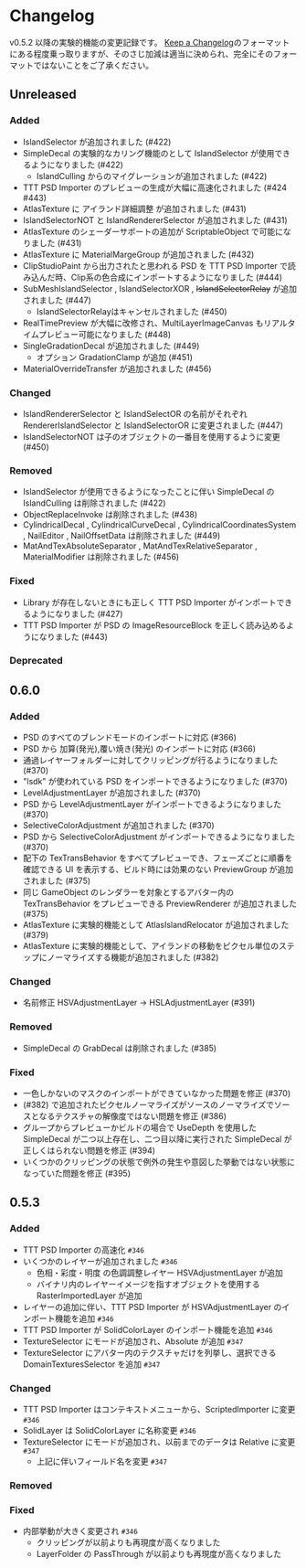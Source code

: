 # Changelog

v0.5.2 以降の実験的機能の変更記録です。
[Keep a Changelog](https://keepachangelog.com/en/1.0.0/)のフォーマットにある程度乗っ取りますが、そのさじ加減は適当に決められ、完全にそのフォーマットではないことをご了承ください。

## Unreleased

### Added

- IslandSelector が追加されました (#422)
- SimpleDecal の実験的なカリング機能のとして IslandSelector が使用できるようになりました (#422)
  - IslandCulling からのマイグレーションが追加されました (#422)
- TTT PSD Importer のプレビューの生成が大幅に高速化されました (#424 #443)
- AtlasTexture に アイランド詳細調整 が追加されました (#431)
- IslandSelectorNOT と IslandRendererSelector が追加されました (#431)
- AtlasTexture のシェーダーサポートの追加が ScriptableObject で可能になりました (#431)
- AtlasTexture に MaterialMargeGroup が追加されました (#432)
- ClipStudioPaint から出力されたと思われる PSD を TTT PSD Importer で読み込んだ時、Clip系の色合成にインポートするようになりました (#444)
- SubMeshIslandSelector , IslandSelectorXOR , ~~IslandSelectorRelay~~ が追加されました (#447)
  - IslandSelectorRelayはキャンセルされました (#450)
- RealTimePreview が大幅に改修され、MultiLayerImageCanvas もリアルタイムプレビュー可能になりました (#448)
- SingleGradationDecal が追加されました (#449)
  - オプション GradationClamp が追加 (#451)
- MaterialOverrideTransfer が追加されました (#456)

### Changed

- IslandRendererSelector と IslandSelectOR の名前がそれぞれ RendererIslandSelector と IslandSelectorOR に変更されました (#447)
- IslandSelectorNOT は子のオブジェクトの一番目を使用するように変更 (#450)

### Removed

- IslandSelector が使用できるようになったことに伴い SimpleDecal の IslandCulling は削除されました (#422)
- ObjectReplaceInvoke は削除されました (#438)
- CylindricalDecal , CylindricalCurveDecal , CylindricalCoordinatesSystem , NailEditor , NailOffsetData は削除されました (#449)
- MatAndTexAbsoluteSeparator , MatAndTexRelativeSeparator , MaterialModifier は削除されました (#456)

### Fixed

- Library が存在しないときにも正しく TTT PSD Importer がインポートできるようになりました (#427)
- TTT PSD Importer が PSD の ImageResourceBlock を正しく読み込めるようになりました (#443)

### Deprecated

## 0.6.0

### Added

- PSD のすべてのブレンドモードのインポートに対応 (#366)
- PSD から 加算(発光),覆い焼き(発光) のインポートに対応 (#366)
- 通過レイヤーフォルダーに対してクリッピングが行るようになりました (#370)
- "lsdk" が使われている PSD をインポートできるようになりました (#370)
- LevelAdjustmentLayer が追加されました (#370)
- PSD から LevelAdjustmentLayer がインポートできるようになりました (#370)
- SelectiveColorAdjustment が追加されました (#370)
- PSD から SelectiveColorAdjustment がインポートできるようになりました (#370)
- 配下の TexTransBehavior をすべてプレビューでき、フェーズごとに順番を確認できる UI を表示する、ビルド時には効果のない PreviewGroup が追加されました (#375)
- 同じ GameObject のレンダラーを対象とするアバター内の TexTransBehavior をプレビューできる PreviewRenderer が追加されました (#375)
- AtlasTexture に実験的機能として AtlasIslandRelocator が追加されました (#379)
- AtlasTexture に実験的機能として、アイランドの移動をピクセル単位のステップにノーマライズする機能が追加されました (#382)

### Changed

- 名前修正 HSVAdjustmentLayer -> HSLAdjustmentLayer (#391)

### Removed

- SimpleDecal の GrabDecal は削除されました (#385)

### Fixed

- 一色しかないのマスクのインポートができていなかった問題を修正 (#370)
- (#382) で追加されたピクセルノーマライズがソースのノーマライズでソースとなるテクスチャの解像度ではない問題を修正 (#386)
- グループからプレビューかビルドの場合で UseDepth を使用した SimpleDecal が二つ以上存在し、二つ目以降に実行された SimpleDecal が正しくはられない問題を修正 (#394)
- いくつかのクリッピングの状態で例外の発生や意図した挙動ではない状態になっていた問題を修正 (#395)

## 0.5.3

### Added

- TTT PSD Importer の高速化 `#346`
- いくつかのレイヤーが追加されました `#346`
  - 色相・彩度・明度 の色調調整レイヤー HSVAdjustmentLayer が追加
  - バイナリ内のレイヤーイメージを指すオブジェクトを使用する RasterImportedLayer が追加
- レイヤーの追加に伴い、TTT PSD Importer が HSVAdjustmentLayer のインポート機能を追加 `#346`
- TTT PSD Importer が SolidColorLayer のインポート機能を追加 `#346`
- TextureSelector にモードが追加され、Absolute が追加 `#347`
- TextureSelector にアバター内のテクスチャだけを列挙し、選択できる DomainTexturesSelector を追加 `#347`

### Changed

- TTT PSD Importer はコンテキストメニューから、ScriptedImporter に変更 `#346`
- SolidLayer は SolidColorLayer に名称変更 `#346`
- TextureSelector にモードが追加され、以前までのデータは Relative に変更`#347`
  - 上記に伴いフィールド名を変更 `#347`

### Removed

### Fixed

- 内部挙動が大きく変更され `#346`
  - クリッピングが以前よりも再現度が高くなりました
  - LayerFolder の PassThrough が以前よりも再現度が高くなりました
